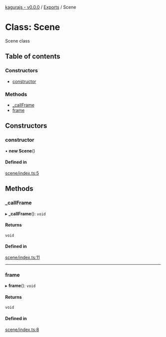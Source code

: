 [kagurajs - v0.0.0](../README.md) / [Exports](../modules.md) / Scene

# Class: Scene

Scene class

## Table of contents

### Constructors

- [constructor](Scene.md#constructor)

### Methods

- [\_callFrame](Scene.md#_callframe)
- [frame](Scene.md#frame)

## Constructors

### constructor

• **new Scene**()

#### Defined in

[scene/index.ts:5](https://github.com/nakasyou/KaguraJSc/blob/a28913e/src/scene/index.ts#L5)

## Methods

### \_callFrame

▸ **_callFrame**(): `void`

#### Returns

`void`

#### Defined in

[scene/index.ts:11](https://github.com/nakasyou/KaguraJSc/blob/a28913e/src/scene/index.ts#L11)

___

### frame

▸ **frame**(): `void`

#### Returns

`void`

#### Defined in

[scene/index.ts:8](https://github.com/nakasyou/KaguraJSc/blob/a28913e/src/scene/index.ts#L8)
